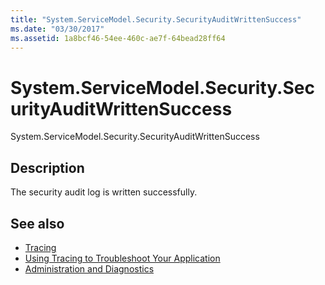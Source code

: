 ```yaml
---
title: "System.ServiceModel.Security.SecurityAuditWrittenSuccess"
ms.date: "03/30/2017"
ms.assetid: 1a8bcf46-54ee-460c-ae7f-64bead28ff64
---
```

# System.ServiceModel.Security.SecurityAuditWrittenSuccess
System.ServiceModel.Security.SecurityAuditWrittenSuccess  
  
## Description  
 The security audit log is written successfully.  
  
## See also

- [Tracing](index.md)
- [Using Tracing to Troubleshoot Your Application](using-tracing-to-troubleshoot-your-application.md)
- [Administration and Diagnostics](../index.md)
